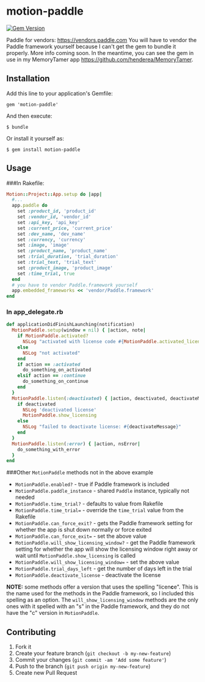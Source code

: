 # motion-paddle
[![Gem Version](https://badge.fury.io/rb/motion-paddle.svg)](http://badge.fury.io/rb/motion-paddle)

Paddle for vendors: <https://vendors.paddle.com>
You will have to vendor the Paddle framework yourself because I can't get the gem to bundle it properly.
More info coming soon.  In the meantime, you can see the gem in use in my MemoryTamer app <https://github.com/henderea/MemoryTamer>.

## Installation

Add this line to your application's Gemfile:

    gem 'motion-paddle'

And then execute:

    $ bundle

Or install it yourself as:

    $ gem install motion-paddle

## Usage

###In Rakefile:

```ruby
Motion::Project::App.setup do |app|
  #...
  app.paddle do
    set :product_id, 'product_id'
    set :vendor_id, 'vendor_id'
    set :api_key, 'api_key'
    set :current_price, 'current_price'
    set :dev_name, 'dev_name'
    set :currency, 'currency'
    set :image, 'image'
    set :product_name, 'product_name'
    set :trial_duration, 'trial_duration'
    set :trial_text, 'trial_text'
    set :product_image, 'product_image'
    set :time_trial, true
  end
  # you have to vendor Paddle.framework yourself
  app.embedded_frameworks << 'vendor/Paddle.framework'
end
```

### In app_delegate.rb

```ruby
def applicationDidFinishLaunching(notification)
  MotionPaddle.setup(window = nil) { |action, note|
    if MotionPaddle.activated?
      NSLog "activated with license code #{MotionPaddle.activated_license_code} and email #{MotionPaddle.activated_email}"
    else
      NSLog "not activated"
    end
    if action == :activated
      do_something_on_activated
    elsif action == :continue
      do_something_on_continue
    end
  }
  MotionPaddle.listen(:deactivated) { |action, deactivated, deactivateMessage|
    if deactivated
      NSLog 'deactivated license'
      MotionPaddle.show_licensing
    else
      NSLog "failed to deactivate license: #{deactivateMessage}"
    end
  }
  MotionPaddle.listen(:error) { |action, nsError|
    do_something_with_error
  }
end
```

###Other `MotionPaddle` methods not in the above example

* `MotionPaddle.enabled?` - true if Paddle framework is included
* `MotionPaddle.paddle_instance` - shared `Paddle` instance, typically not needed
* `MotionPaddle.time_trial?` - defaults to value from Rakefile
* `MotionPaddle.time_trial=` - override the `time_trial` value from the Rakefile
* `MotionPaddle.can_force_exit?` - gets the Paddle framework setting for whether the app is shut down normally or force exited
* `MotionPaddle.can_force_exit=` - set the above value
* `MotionPaddle.will_show_licensing_window?` - get the Paddle framework setting for whether the app will show the licensing window right away or wait until `MotionPaddle.show_licensing` is called
* `MotionPaddle.will_show_licensing_window=` - set the above value
* `MotionPaddle.trial_days_left` - get the number of days left in the trial
* `MotionPaddle.deactivate_license` - deactivate the license

**NOTE:** some methods offer a version that uses the spelling "licen**c**e".  This is the name used for the methods in the Paddle framework, so I included this spelling as an option.  The `will_show_licensing_window` methods are the only ones with it spelled with an "s" in the Paddle framework, and they do not have the "c" version in `MotionPaddle`.

## Contributing

1. Fork it
2. Create your feature branch (`git checkout -b my-new-feature`)
3. Commit your changes (`git commit -am 'Add some feature'`)
4. Push to the branch (`git push origin my-new-feature`)
5. Create new Pull Request
